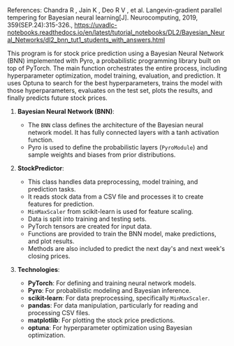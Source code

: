 References: Chandra R , Jain K , Deo R V , et al. Langevin-gradient parallel tempering for Bayesian neural learning[J]. Neurocomputing, 2019, 359(SEP.24):315-326., https://uvadlc-notebooks.readthedocs.io/en/latest/tutorial_notebooks/DL2/Bayesian_Neural_Networks/dl2_bnn_tut1_students_with_answers.html

This program is for stock price prediction using a Bayesian Neural Network (BNN) implemented with Pyro, a probabilistic programming library built on top of PyTorch. 
The main function orchestrates the entire process, including hyperparameter optimization, model training, evaluation, and prediction. It uses Optuna to search for the best hyperparameters, trains the model with those hyperparameters, evaluates on the test set, plots the results, and finally predicts future stock prices.

1. **Bayesian Neural Network (BNN)**:
   - The `BNN` class defines the architecture of the Bayesian neural network model. It has fully connected layers with a tanh activation function.
   - Pyro is used to define the probabilistic layers (`PyroModule`) and sample weights and biases from prior distributions.

2. **StockPredictor**:
   - This class handles data preprocessing, model training, and prediction tasks.
   - It reads stock data from a CSV file and processes it to create features for prediction.
   - `MinMaxScaler` from scikit-learn is used for feature scaling.
   - Data is split into training and testing sets.
   - PyTorch tensors are created for input data.
   - Functions are provided to train the BNN model, make predictions, and plot results.
   - Methods are also included to predict the next day's and next week's closing prices.

3. **Technologies**:
   - **PyTorch**: For defining and training neural network models.
   - **Pyro**: For probabilistic modeling and Bayesian inference.
   - **scikit-learn**: For data preprocessing, specifically `MinMaxScaler`.
   - **pandas**: For data manipulation, particularly for reading and processing CSV files.
   - **matplotlib**: For plotting the stock price predictions.
   - **optuna**: For hyperparameter optimization using Bayesian optimization.

